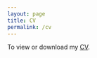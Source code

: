 ```yaml
---
layout: page
title: CV
permalink: /cv
---
```


 To view or download my [CV](https://romaintilhac.github.io/resume/).